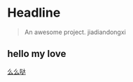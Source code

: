 # Headline

> An awesome project. jiadiandongxi

## hello my love
[么么哒](https://luoyi0313.github.io/#/special/xiaoyang.html)

